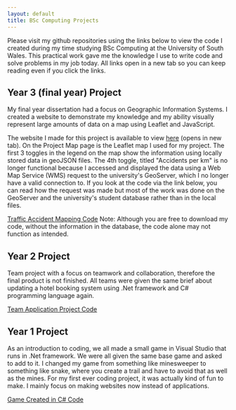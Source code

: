 ```yaml
---
layout: default
title: BSc Computing Projects
---
```


Please visit my github repositories using the links below to view the code I created during my time studying BSc Computing at the University of South Wales.  This practical work gave me the knowledge I use to write code and solve problems in my job today.  All links open in a new tab so you can keep reading even if you click the links.

## Year 3 (final year) Project

My final year dissertation had a focus on Geographic Information Systems.  I created a website to demonstrate my knowledge and my ability visually represent large amounts of data on a map using Leaflet and JavaScript.  

The website I made for this project is available to view <a href="https://shelley-web-map.netlify.app/" target="_blank">here</a> (opens in new tab).  On the Project Map page is the Leaflet map I used for my project.  The first 3 toggles in the legend on the map show the information using locally stored data in geoJSON files.  The 4th toggle, titled "Accidents per km" is no longer functional because I accessed and displayed the data using a Web Map Service (WMS) request to the university's GeoServer, which I no longer have a valid connection to.  If you look at the code via the link below, you can read how the request was made but most of the work was done on the GeoServer and the university's student database rather than in the local files.

<a href="https://github.com/SeaShell92/IndividualProject2023" target="_blank">Traffic Accident Mapping Code</a> Note: Although you are free to download my code, without the information in the database, the code alone may not function as intended.

## Year 2 Project

Team project with a focus on teamwork and collaboration, therefore the final product is not finished.  All teams were given the same brief about updating a hotel booking system using .Net framework and C# programming language again.

<a href="https://github.com/SeaShell92/team-application-project" target="_blank">Team Application Project Code</a>

## Year 1 Project

As an introduction to coding, we all made a small game in Visual Studio that runs in .Net framework.  We were all given the same base game and asked to add to it.  I changed my game from something like minesweeper to something like snake, where you create a trail and have to avoid that as well as the mines.  For my first ever coding project, it was actually kind of fun to make.  I mainly focus on making websites now instead of applications.

<a href="https://github.com/SeaShell92/Year1GameProject" target="_blank">Game Created in C# Code</a>

